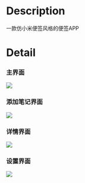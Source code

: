 # Description
  一款仿小米便签风格的便签APP
# Detail
  ### 主界面
  ![](https://guiyujin.com/usr/uploads/2021/04/801603205.jpg)
  
  ### 添加笔记界面
  ![](https://guiyujin.com/usr/uploads/2021/04/627009845.jpg)
  
  ### 详情界面
  ![](https://guiyujin.com/usr/uploads/2021/04/3025616009.jpg)
  
  ### 设置界面
  ![](https://guiyujin.com/usr/uploads/2021/04/1675320152.jpg)
